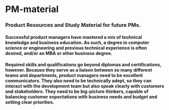 # PM-material

### Product Resources and Study Material for future PMs.

#### Successful product managers have mastered a mix of technical knowledge and business education. As such, a degree in computer science or engineering and previous technical experience is often desired, and/or an MBA or other business degree. 
#### Required skills and qualifications go beyond diplomas and certifications, however. Because they serve as a liaison between so many different teams and departments, product managers need to be excellent communicators. They also need to be technically adept, so they can interact with the development team but also speak clearly with customers and stakeholders. They need to be big-picture thinkers, capable of balancing customer expectations with business needs and budget and setting clear priorities. 